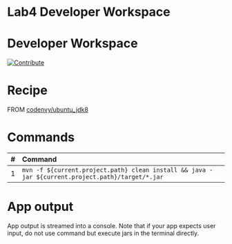 # Lab4 Developer Workspace

# Developer Workspace

[![Contribute](http://beta.codenvy.com/factory/resources/codenvy-contribute.svg)](http://beta.codenvy.com/f?id=omriatu352kkthua)

# Recipe

FROM [codenvy/ubuntu_jdk8](https://hub.docker.com/r/codenvy/ubuntu_jdk8/)

# Commands

| #       | Command           | 
| :------------- |:------------- |
| 1      | `mvn -f ${current.project.path} clean install && java -jar ${current.project.path}/target/*.jar` |

# App output

App output is streamed into a console. Note that if your app expects user input, do not use command but execute jars in the terminal directly.
